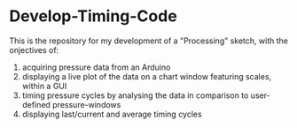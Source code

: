 # Develop-Timing-Code
This is the repository for my development of a "Processing" sketch, with the onjectives of: 
1) acquiring pressure data from an Arduino
2) displaying a live plot of the data on a chart window featuring scales, within a GUI
3) timing pressure cycles by analysing the data in comparison to user-defined pressure-windows
4) displaying last/current and average timing cycles
